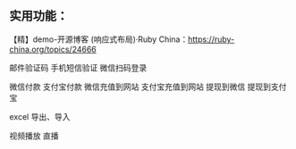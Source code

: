 ## 实用功能：
【精】demo-开源博客 (响应式布局)·Ruby China：https://ruby-china.org/topics/24666

邮件验证码
手机短信验证
微信扫码登录

微信付款
支付宝付款
微信充值到网站
支付宝充值到网站
提现到微信
提现到支付宝

excel 导出、导入

视频播放
直播